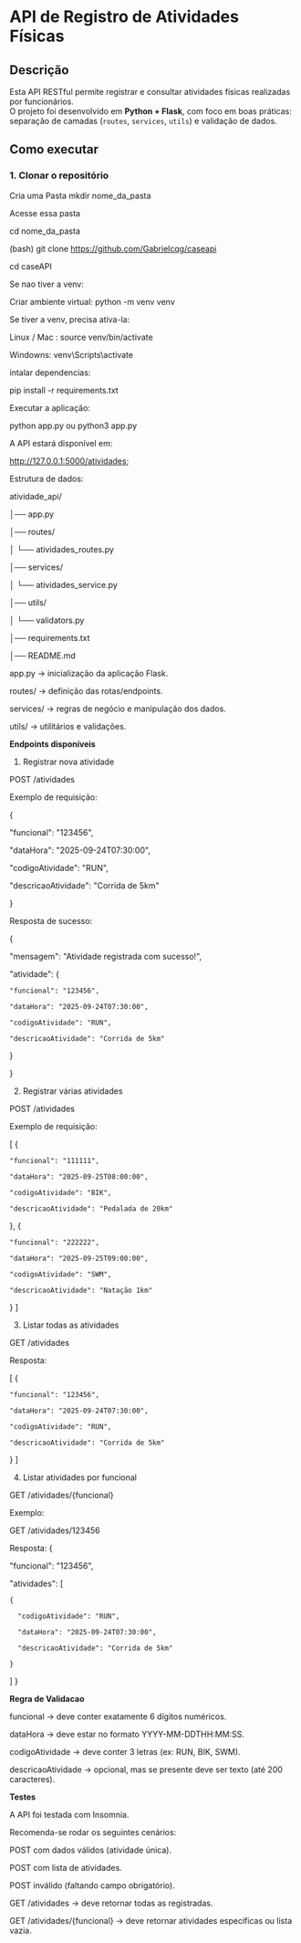 # API de Registro de Atividades Físicas

## Descrição
Esta API RESTful permite registrar e consultar atividades físicas realizadas por funcionários.  
O projeto foi desenvolvido em **Python + Flask**, com foco em boas práticas: separação de camadas (`routes`, `services`, `utils`) e validação de dados.

## Como executar

### 1. Clonar o repositório

Cria uma Pasta
mkdir nome_da_pasta

Acesse essa pasta

cd nome_da_pasta

(bash)
git clone https://github.com/Gabrielcqg/caseapi

cd caseAPI

Se nao tiver a venv:

Criar ambiente virtual:
python -m venv venv

Se tiver a venv, precisa ativa-la:

Linux / Mac :
source venv/bin/activate

Windowns:
venv\Scripts\activate

intalar dependencias:

pip install -r requirements.txt

Executar a aplicação:

python app.py
ou
python3 app.py

A API estará disponível em:

http://127.0.0.1:5000/atividades;

Estrutura de dados: 

atividade_api/

│── app.py

│── routes/

│   └── atividades_routes.py

│── services/

│   └── atividades_service.py

│── utils/

│   └── validators.py

│── requirements.txt

│── README.md

app.py → inicialização da aplicação Flask.

routes/ → definição das rotas/endpoints.

services/ → regras de negócio e manipulação dos dados.

utils/ → utilitários e validações.

**Endpoints disponíveis**
1. Registrar nova atividade

POST /atividades

Exemplo de requisição:

{

  "funcional": "123456",

  "dataHora": "2025-09-24T07:30:00",

  "codigoAtividade": "RUN",

  "descricaoAtividade": "Corrida de 5km"

}

Resposta de sucesso:

{

  "mensagem": "Atividade registrada com sucesso!",

  "atividade": {

    "funcional": "123456",

    "dataHora": "2025-09-24T07:30:00",

    "codigoAtividade": "RUN",

    "descricaoAtividade": "Corrida de 5km"

  }

}

2. Registrar várias atividades

POST /atividades

Exemplo de requisição:

[
  {

    "funcional": "111111",

    "dataHora": "2025-09-25T08:00:00",

    "codigoAtividade": "BIK",

    "descricaoAtividade": "Pedalada de 20km"

  },
  {

    "funcional": "222222",

    "dataHora": "2025-09-25T09:00:00",

    "codigoAtividade": "SWM",

    "descricaoAtividade": "Natação 1km"

  }
]

3. Listar todas as atividades

GET /atividades

Resposta:

[
  {

    "funcional": "123456",

    "dataHora": "2025-09-24T07:30:00",

    "codigoAtividade": "RUN",

    "descricaoAtividade": "Corrida de 5km"

  }
]

4. Listar atividades por funcional

GET /atividades/{funcional}

Exemplo:

GET /atividades/123456

Resposta:
{

  "funcional": "123456",

  "atividades": [

    {

      "codigoAtividade": "RUN",

      "dataHora": "2025-09-24T07:30:00",

      "descricaoAtividade": "Corrida de 5km"

    }

  ]
}

**Regra de Validacao**

funcional → deve conter exatamente 6 dígitos numéricos.

dataHora → deve estar no formato YYYY-MM-DDTHH:MM:SS.

codigoAtividade → deve conter 3 letras (ex: RUN, BIK, SWM).

descricaoAtividade → opcional, mas se presente deve ser texto (até 200 caracteres).

**Testes**

A API foi testada com Insomnia.

Recomenda-se rodar os seguintes cenários:

POST com dados válidos (atividade única).

POST com lista de atividades.

POST inválido (faltando campo obrigatório).

GET /atividades → deve retornar todas as registradas.

GET /atividades/{funcional} → deve retornar atividades específicas ou lista vazia.